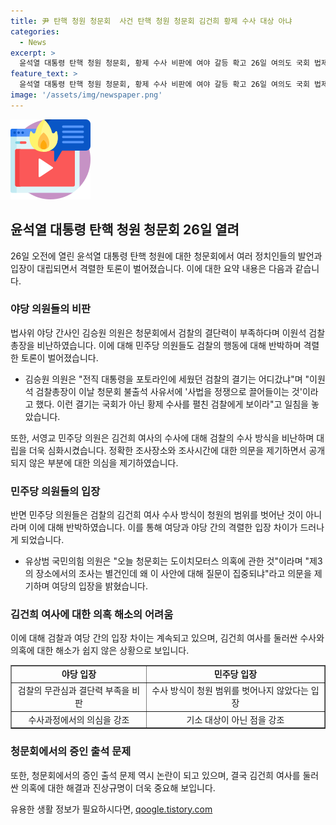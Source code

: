 ```yaml
---
title: 尹 탄핵 청원 청문회  사건 탄핵 청원 청문회 김건희 황제 수사 대상 아냐
categories:
  - News
excerpt: >
  윤석열 대통령 탄핵 청원 청문회, 황제 수사 비판에 여야 갈등 확고 26일 여의도 국회 법제사법위원회에서 열린 청문회에서는 야당이 김건희 여사의 수사를 황제 수사라고 비판하며 여당과 충돌했다. 민주당 의원들은 검찰의 김건희 여사 수사 방식이 문제라며 반발했고, 국민의힘 의원들은 청문회의 탄핵 청원 내용이 헌법상 부적절하다고 주장했다. 정청래 법사위원장은 검찰의 수사 방식을 비꼬으며 여야 간 갈등을 고조시켰다.
feature_text: >
  윤석열 대통령 탄핵 청원 청문회, 황제 수사 비판에 여야 갈등 확고 26일 여의도 국회 법제사법위원회에서 열린 청문회에서는 야당이 김건희 여사의 수사를 황제 수사라고 비판하며 여당과 충돌했다. 민주당 의원들은 검찰의 김건희 여사 수사 방식이 문제라며 반발했고, 국민의힘 의원들은 청문회의 탄핵 청원 내용이 헌법상 부적절하다고 주장했다. 정청래 법사위원장은 검찰의 수사 방식을 비꼬으며 여야 간 갈등을 고조시켰다.
image: '/assets/img/newspaper.png'
---
```


<p><img src="/assets/img/news.png" alt="rentncar 속보" /></p>

<h2 data-ke-size="size26">윤석열 대통령 탄핵 청원 청문회 26일 열려</h2>

<p data-ke-size="size16">26일 오전에 열린 윤석열 대통령 탄핵 청원에 대한 청문회에서 여러 정치인들의 발언과 입장이 대립되면서 격렬한 토론이 벌어졌습니다. 이에 대한 요약 내용은 다음과 같습니다.</p>

<h3>야당 의원들의 비판</h3>

<p data-ke-size="size16">법사위 야당 간사인 김승원 의원은 청문회에서 검찰의 결단력이 부족하다며 이원석 검찰총장을 비난하였습니다. 이에 대해 민주당 의원들도 검찰의 행동에 대해 반박하며 격렬한 토론이 벌어졌습니다.</p>

<ul>
<li>김승원 의원은 "전직 대통령을 포토라인에 세웠던 검찰의 결기는 어디갔냐"며 "이원석 검찰총장이 이날 청문회 불출석 사유서에 '사법을 정쟁으로 끌어들이는 것'이라고 했다. 이런 결기는 국회가 아닌 황제 수사를 펼친 검찰에게 보이라"고 일침을 놓았습니다.</li>
</ul>

<p data-ke-size="size16">또한, 서영교 민주당 의원은 김건희 여사의 수사에 대해 검찰의 수사 방식을 비난하며 대립을 더욱 심화시켰습니다. 정확한 조사장소와 조사시간에 대한 의문을 제기하면서 공개되지 않은 부분에 대한 의심을 제기하였습니다.</p>

<h3>민주당 의원들의 입장</h3>

<p data-ke-size="size16">반면 민주당 의원들은 검찰의 김건희 여사 수사 방식이 청원의 범위를 벗어난 것이 아니라며 이에 대해 반박하였습니다. 이를 통해 여당과 야당 간의 격렬한 입장 차이가 드러나게 되었습니다.</p>

<ul>
<li>유상범 국민의힘 의원은 "오늘 청문회는 도이치모터스 의혹에 관한 것"이라며 "제3의 장소에서의 조사는 별건인데 왜 이 사안에 대해 질문이 집중되냐"라고 의문을 제기하며 여당의 입장을 밝혔습니다.</li>
</ul>

<h3>김건희 여사에 대한 의혹 해소의 어려움</h3>

<p data-ke-size="size16">이에 대해 검찰과 여당 간의 입장 차이는 계속되고 있으며, 김건희 여사를 둘러싼 수사와 의혹에 대한 해소가 쉽지 않은 상황으로 보입니다.</p>

<table style="width: 100%;" border="1">
<tbody>
<tr>
<td style="text-align: center; height: 17px;"><b>야당 입장</b></td>
<td style="text-align: center; height: 17px;"><b>민주당 입장</b></td>
</tr>
<tr>
<td style="text-align: center; height: 17px;">검찰의 무관심과 결단력 부족을 비판</td>
<td style="text-align: center; height: 17px;">수사 방식이 청원 범위를 벗어나지 않았다는 입장</td>
</tr>
<tr>
<td style="text-align: center; height: 17px;">수사과정에서의 의심을 강조</td>
<td style="text-align: center; height: 17px;">기소 대상이 아닌 점을 강조</td>
</tr>
</tbody>
</table>

<h3>청문회에서의 증인 출석 문제</h3>

<p data-ke-size="size16">또한, 청문회에서의 증인 출석 문제 역시 논란이 되고 있으며, 결국 김건희 여사를 둘러싼 의혹에 대한 해결과 진상규명이 더욱 중요해 보입니다.</p>

<p data-ke-size="size16"></p>
유용한 생활 정보가 필요하시다면, <a href="https://qoogle.tistory.com" rel="dofollow">qoogle.tistory.com</a>


